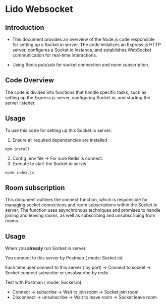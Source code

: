 # Lido Websocket

## Introduction
- This document provides an overview of the Node.js code responsible for setting up a Socket.io server. The code initializes an Express.js HTTP server, configures a Socket.io instance, and establishes WebSocket communication for real-time interactions.

- Using Redis pub/sub for socket connection and room subscription.

## Code Overview
The code is divided into functions that handle specific tasks, such as setting up the Express.js server, configuring Socket.io, and starting the server listener.

## Usage
To use this code for setting up this Socket.io server:

1. Ensure all required dependencies are installed 
```
npm install
```
2. Config .env file -> For sure Redis is connect.
3. Execute to start the Socket.io server
```
node index.js
```

## Room subscription
This document outlines the connect function, which is responsible for managing socket connections and room subscriptions within the Socket.io server. The function uses asynchronous techniques and promises to handle joining and leaving rooms, as well as subscribing and unsubscribing from rooms.

## Usage
When you **already** run Socket.io server.

You connect to this server by Postman ( mode: Socket.io)

Each time user connect to this server ( by port) -> Connect to socket -> Socket connect subscribe or unsubscribe by redis

Test with Postman ( mode: Socket.io):
- Connect -> subscribe -> Wait to join room -> Socket join room
- Disconnect -> unsubscribe -> Wait to leave room -> Socket leave room
